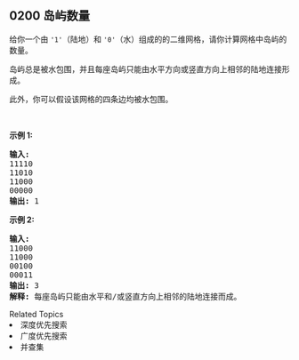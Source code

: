 ## 0200 岛屿数量

<p>给你一个由&nbsp;<code>&#39;1&#39;</code>（陆地）和 <code>&#39;0&#39;</code>（水）组成的的二维网格，请你计算网格中岛屿的数量。</p>

<p>岛屿总是被水包围，并且每座岛屿只能由水平方向或竖直方向上相邻的陆地连接形成。</p>

<p>此外，你可以假设该网格的四条边均被水包围。</p>

<p>&nbsp;</p>

<p><strong>示例 1:</strong></p>

<pre><strong>输入:</strong>
11110
11010
11000
00000
<strong>输出:</strong>&nbsp;1
</pre>

<p><strong>示例&nbsp;2:</strong></p>

<pre><strong>输入:</strong>
11000
11000
00100
00011
<strong>输出: </strong>3
<strong>解释: </strong>每座岛屿只能由水平和/或竖直方向上相邻的陆地连接而成。
</pre>
<div><div>Related Topics</div><div><li>深度优先搜索</li><li>广度优先搜索</li><li>并查集</li></div></div>